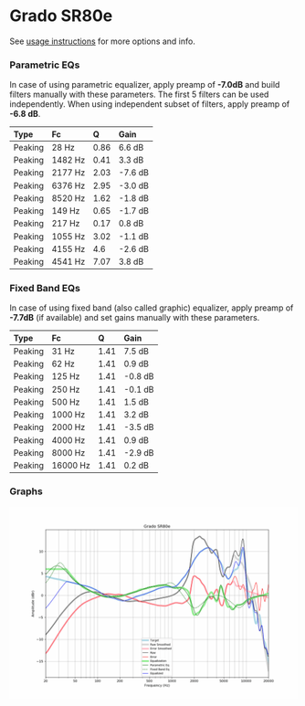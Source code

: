 # Grado SR80e
See [usage instructions](https://github.com/jaakkopasanen/AutoEq#usage) for more options and info.

### Parametric EQs
In case of using parametric equalizer, apply preamp of **-7.0dB** and build filters manually
with these parameters. The first 5 filters can be used independently.
When using independent subset of filters, apply preamp of **-6.8 dB**.

| Type    | Fc      |    Q | Gain    |
|:--------|:--------|:-----|:--------|
| Peaking | 28 Hz   | 0.86 | 6.6 dB  |
| Peaking | 1482 Hz | 0.41 | 3.3 dB  |
| Peaking | 2177 Hz | 2.03 | -7.6 dB |
| Peaking | 6376 Hz | 2.95 | -3.0 dB |
| Peaking | 8520 Hz | 1.62 | -1.8 dB |
| Peaking | 149 Hz  | 0.65 | -1.7 dB |
| Peaking | 217 Hz  | 0.17 | 0.8 dB  |
| Peaking | 1055 Hz | 3.02 | -1.1 dB |
| Peaking | 4155 Hz | 4.6  | -2.6 dB |
| Peaking | 4541 Hz | 7.07 | 3.8 dB  |

### Fixed Band EQs
In case of using fixed band (also called graphic) equalizer, apply preamp of **-7.7dB**
(if available) and set gains manually with these parameters.

| Type    | Fc       |    Q | Gain    |
|:--------|:---------|:-----|:--------|
| Peaking | 31 Hz    | 1.41 | 7.5 dB  |
| Peaking | 62 Hz    | 1.41 | 0.9 dB  |
| Peaking | 125 Hz   | 1.41 | -0.8 dB |
| Peaking | 250 Hz   | 1.41 | -0.1 dB |
| Peaking | 500 Hz   | 1.41 | 1.5 dB  |
| Peaking | 1000 Hz  | 1.41 | 3.2 dB  |
| Peaking | 2000 Hz  | 1.41 | -3.5 dB |
| Peaking | 4000 Hz  | 1.41 | 0.9 dB  |
| Peaking | 8000 Hz  | 1.41 | -2.9 dB |
| Peaking | 16000 Hz | 1.41 | 0.2 dB  |

### Graphs
![](./Grado%20SR80e.png)